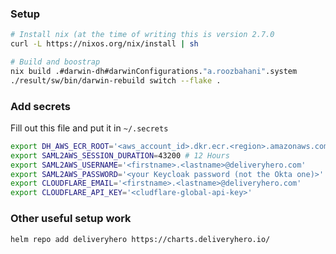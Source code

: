 ### Setup

```bash
# Install nix (at the time of writing this is version 2.7.0
curl -L https://nixos.org/nix/install | sh

# Build and boostrap
nix build .#darwin-dh#darwinConfigurations."a.roozbahani".system
./result/sw/bin/darwin-rebuild switch --flake .
```

### Add secrets

Fill out this file and put it in `~/.secrets`
```bash
export DH_AWS_ECR_ROOT='<aws_account_id>.dkr.ecr.<region>.amazonaws.com'
export SAML2AWS_SESSION_DURATION=43200 # 12 Hours
export SAML2AWS_USERNAME='<firstname>.<lastname>@deliveryhero.com'
export SAML2AWS_PASSWORD='<your Keycloak password (not the Okta one)>'
export CLOUDFLARE_EMAIL='<firstname>.<lastname>@deliveryhero.com'
export CLOUDFLARE_API_KEY='<cludflare-global-api-key>'
```

### Other useful setup work

```bash
helm repo add deliveryhero https://charts.deliveryhero.io/
```
